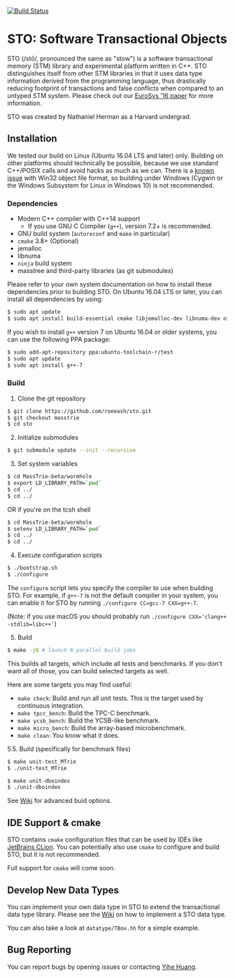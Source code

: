 [![Build Status](https://travis-ci.org/readablesystems/sto.svg?branch=master)](https://travis-ci.org/readablesystems/sto)

# STO: Software Transactional Objects

STO (/stō/, pronounced the same as "stow") is a software transactional
memory (STM) library and experimental
platform written in C++. STO distinguishes itself from other STM
libraries in that it uses data type information derived from the
programming language, thus drastically reducing footprint of
transactions and false conflicts when compared to an untyped STM system.
Please check out our [EuroSys '16
paper](http://www.read.seas.harvard.edu/~kohler/pubs/herman16type-aware.pdf)
for more information.

STO was created by Nathaniel Herman as a Harvard undergrad.

## Installation

We tested our build on Linux (Ubuntu 16.04 LTS and later) only. Building on other platforms
should technically be possible, because we use standard C++/POSIX calls and avoid
hacks as much as we can.
There is a
[known issue](https://stackoverflow.com/questions/16596876/object-file-has-too-many-sections)
with Win32 object file format, so building under Windows (Cygwin or the Windows Subsystem for
Linux in Windows 10) is not recommended.

### Dependencies

- Modern C++ compiler with C++14 support
  - If you use GNU C Compiler (`g++`), version 7.2+ is recommended.
- GNU build system (`autoreconf` and `make` in particular)
- `cmake` 3.8+ (Optional)
- jemalloc
- libnuma
- `ninja` build system
- masstree and third-party libraries (as git submodules)

Please refer to your own system documentation on how to install these
dependencies prior to building STO. On Ubuntu 16.04 LTS or later, you
can install all dependencies by using:
```bash
$ sudo apt update
$ sudo apt install build-essential cmake libjemalloc-dev libnuma-dev ninja-build
```
If you wish to install `g++` version 7 on Ubuntu 16.04 or older systems, you can
use the following PPA package:
```bash
$ sudo add-apt-repository ppa:ubuntu-toolchain-r/test
$ sudo apt update
$ sudo apt install g++-7
```

### Build

1. Clone the git repository
```bash
$ git clone https://github.com/roeeash/sto.git
$ git checkout masstrie
$ cd sto
```

2. Initialize submodules
```bash
$ git submodule update --init --recursive
```

3. Set system variables
```bash
$ cd MassTrie-beta/wormhole
$ export LD_LIBRARY_PATH=`pwd`
$ cd ../
$ cd ../
```
OR if you're on the tcsh shell

```bash
$ cd MassTrie-beta/wormhole
$ setenv LD_LIBRARY_PATH=`pwd`
$ cd ../
$ cd ../
```

4. Execute configuration scripts
```bash
$ ./bootstrap.sh
$ ./configure
```
The `configure` script lets you specify the compiler to use when building STO.
For example, if `g++-7` is not the default compiler in your system, you can
enable it for STO by running `./configure CC=gcc-7 CXX=g++-7`.

(Note: if you use macOS you should probably run `./configure CXX='clang++ -stdlib=libc++'`)

5. Build
```bash
$ make -jN # launch N parallel build jobs
```
This builds all targets, which include all tests and benchmarks. If you
don't want all of those, you can build selected targets as well.

Here are some targets you may find useful:

- `make check`: Build and run all unit tests. This is the target used
by continuous integration.
- `make tpcc_bench`: Build the TPC-C benchmark.
- `make ycsb_bench`: Build the YCSB-like benchmark.
- `make micro_bench`: Build the array-based microbenchmark.
- `make clean`: You know what it does.


5.5. Build (specifically for benchmark files)

```bash
$ make unit-test_MTrie
$ ./unit-test_MTrie
```

```bash
$ make unit-dboindex
$ ./unit-dboindex
```

See [Wiki](https://github.com/readablesystems/sto/wiki) for advanced buid options.

## IDE Support & cmake

STO contains `cmake` configuration files that can be used by IDEs like
[JetBrains CLion](https://www.jetbrains.com/clion/). You can potentially
also use `cmake` to configure and build STO, but it is not recommended.

Full support for `cmake` will come soon.

## Develop New Data Types

You can implement your own data type in STO to extend the transactional
data type library. Please see the [Wiki](https://github.com/readablesystems/sto/wiki) on how to implement a STO
data type.

You can also take a look at `datatype/TBox.hh` for a simple example.

## Bug Reporting

You can report bugs by opening issues or contacting [Yihe
Huang](https://github.com/huangyihe).
